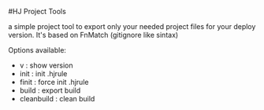 #HJ Project Tools

a simple project tool to export only your needed project files for your deploy version.
It's based on FnMatch (gitignore like sintax)

Options available:
* v          : show version
* init       : init .hjrule
* finit      : force init .hjrule
* build      : export build
* cleanbuild : clean build